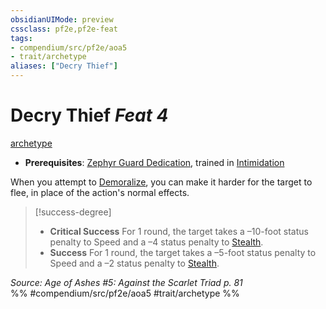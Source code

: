 ```yaml
---
obsidianUIMode: preview
cssclass: pf2e,pf2e-feat
tags:
- compendium/src/pf2e/aoa5
- trait/archetype
aliases: ["Decry Thief"]
---
```

# Decry Thief  *Feat 4*  
[archetype](../../Rules/traits/archetype.md)  

- **Prerequisites**: [Zephyr Guard Dedication](zephyr-guard-dedication-aoa5.md), trained in [Intimidation](../skills.md#Intimidation)

When you attempt to [Demoralize](../../Rules/actions/demoralize.md), you can make it harder for the target to flee, in place of the action's normal effects.

> [!success-degree] 
> - **Critical Success** For 1 round, the target takes a –10-foot status penalty to Speed and a –4 status penalty to [Stealth](../skills.md#Stealth).
> - **Success** For 1 round, the target takes a –5-foot status penalty to Speed and a –2 status penalty to [Stealth](../skills.md#Stealth).

*Source: Age of Ashes #5: Against the Scarlet Triad p. 81*  
%% #compendium/src/pf2e/aoa5 #trait/archetype %%